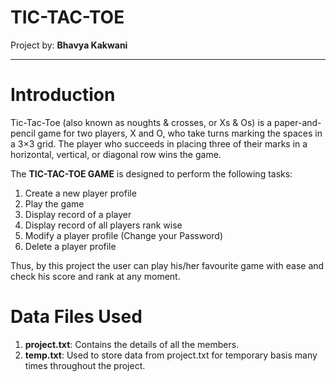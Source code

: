 # TIC-TAC-TOE

Project by: **Bhavya Kakwani**

***

# Introduction

Tic-Tac-Toe (also known as noughts & crosses, or Xs & Os) is a paper-and-pencil game for two players, X and O, who take turns marking the spaces in a 3×3 grid. The player who succeeds in placing three of their marks in a horizontal, vertical, or diagonal row wins the game.

The **TIC-TAC-TOE GAME** is designed to perform the following tasks:

1) Create a new player profile
2) Play the game
3) Display record of a player
4) Display record of all players rank wise
5) Modify a player profile (Change your Password)
6) Delete a player profile

Thus, by this project the user can play his/her favourite game with ease and check his score and rank at any moment.

# Data Files Used

1) **project.txt**: Contains the details of all the members.
2) **temp.txt**: Used to store data from project.txt for temporary basis many times throughout the project.
